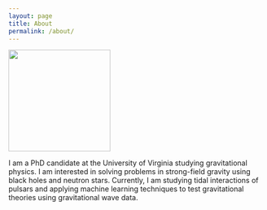 ```yaml
---
layout: page
title: About
permalink: /about/
---
```


<img src="https://github.com/user-attachments/assets/4d5770e5-4f36-4b52-b30d-37fe788995d3" width="200"/>

I am a PhD candidate at the University of Virginia studying gravitational physics. I am interested in solving problems in strong-field gravity using black holes and neutron stars. Currently, I am studying tidal interactions of pulsars and applying machine learning techniques to test gravitational theories using gravitational wave data. 

